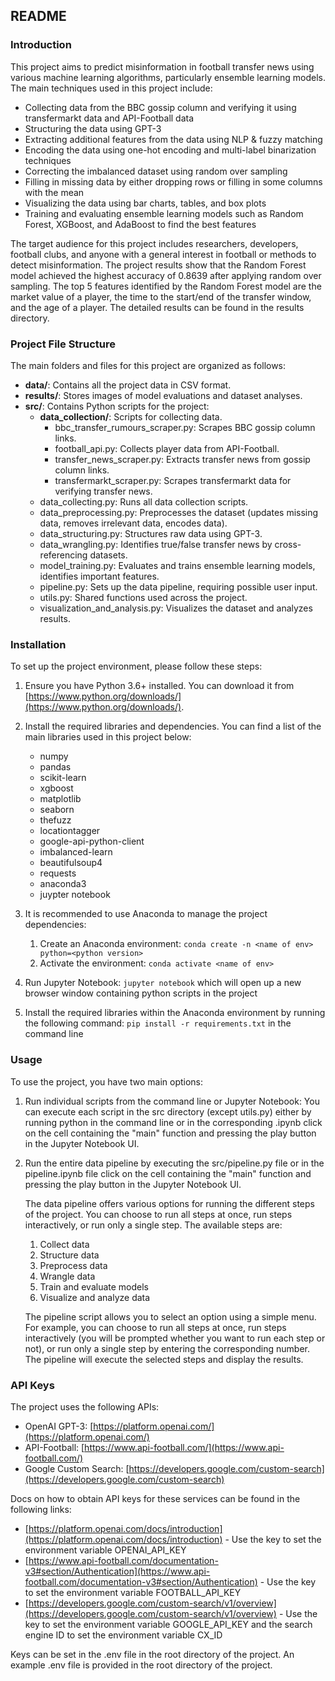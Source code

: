 ## README

### Introduction

This project aims to predict misinformation in football transfer news using various machine learning algorithms, particularly ensemble learning models. The main techniques used in this project include:

- Collecting data from the BBC gossip column and verifying it using transfermarkt data and API-Football data
- Structuring the data using GPT-3
- Extracting additional features from the data using NLP & fuzzy matching
- Encoding the data using one-hot encoding and multi-label binarization techniques
- Correcting the imbalanced dataset using random over sampling
- Filling in missing data by either dropping rows or filling in some columns with the mean
- Visualizing the data using bar charts, tables, and box plots
- Training and evaluating ensemble learning models such as Random Forest, XGBoost, and AdaBoost to find the best features

The target audience for this project includes researchers, developers, football clubs, and anyone with a general interest in football or methods to detect misinformation. The project results show that the Random Forest model achieved the highest accuracy of 0.8639 after applying random over sampling. The top 5 features identified by the Random Forest model are the market value of a player, the time to the start/end of the transfer window, and the age of a player. The detailed results can be found in the results directory.

### Project File Structure

The main folders and files for this project are organized as follows:

- **data/**: Contains all the project data in CSV format.
- **results/**: Stores images of model evaluations and dataset analyses.
- **src/**: Contains Python scripts for the project:
    - **data_collection/**: Scripts for collecting data.
        - bbc_transfer_rumours_scraper.py: Scrapes BBC gossip column links.
        - football_api.py: Collects player data from API-Football.
        - transfer_news_scraper.py: Extracts transfer news from gossip column links.
        - transfermarkt_scraper.py: Scrapes transfermarkt data for verifying transfer news.
    - data_collecting.py: Runs all data collection scripts.
    - data_preprocessing.py: Preprocesses the dataset (updates missing data, removes irrelevant data, encodes data).
    - data_structuring.py: Structures raw data using GPT-3.
    - data_wrangling.py: Identifies true/false transfer news by cross-referencing datasets.
    - model_training.py: Evaluates and trains ensemble learning models, identifies important features.
    - pipeline.py: Sets up the data pipeline, requiring possible user input.
    - utils.py: Shared functions used across the project.
    - visualization_and_analysis.py: Visualizes the dataset and analyzes results.

### Installation

To set up the project environment, please follow these steps:

1. Ensure you have Python 3.6+ installed. You can download it from [https://www.python.org/downloads/](https://www.python.org/downloads/).

2. Install the required libraries and dependencies. You can find a list of the main libraries used in this project below:
    - numpy
    - pandas
    - scikit-learn
    - xgboost
    - matplotlib
    - seaborn
    - thefuzz
    - locationtagger
    - google-api-python-client
    - imbalanced-learn
    - beautifulsoup4
    - requests
    - anaconda3
    - juypter notebook

3. It is recommended to use Anaconda to manage the project dependencies:
    1. Create an Anaconda environment: `conda create -n <name of env> python=<python version>`
    2. Activate the environment: `conda activate <name of env>`

4. Run Jupyter Notebook: `jupyter notebook` which will open up a new browser window containing python scripts in the project

5. Install the required libraries within the Anaconda environment by running the following command: `pip install -r requirements.txt` in the command line

### Usage

To use the project, you have two main options:

1. Run individual scripts from the command line or Jupyter Notebook: You can execute each script in the src directory (except utils.py) either by running python <filepath> in the command line or in the corresponding .ipynb click on the cell containing the "main" function and pressing the play button in the Jupyter Notebook UI.

2. Run the entire data pipeline by executing the src/pipeline.py file or in the pipeline.ipynb file click on the cell containing the "main" function and pressing the play button in the Jupyter Notebook UI.

    The data pipeline offers various options for running the different steps of the project. You can choose to run all steps at once, run steps interactively, or run only a single step. The available steps are:

    1. Collect data
    2. Structure data
    3. Preprocess data
    4. Wrangle data
    5. Train and evaluate models
    6. Visualize and analyze data

    The pipeline script allows you to select an option using a simple menu. For example, you can choose to run all steps at once, run steps interactively (you will be prompted whether you want to run each step or not), or run only a single step by entering the corresponding number. The pipeline will execute the selected steps and display the results.

### API Keys

The project uses the following APIs:

- OpenAI GPT-3: [https://platform.openai.com/](https://platform.openai.com/)
- API-Football: [https://www.api-football.com/](https://www.api-football.com/)
- Google Custom Search: [https://developers.google.com/custom-search](https://developers.google.com/custom-search)

Docs on how to obtain API keys for these services can be found in the following links:

- [https://platform.openai.com/docs/introduction](https://platform.openai.com/docs/introduction) - Use the key to set the environment variable OPENAI_API_KEY
- [https://www.api-football.com/documentation-v3#section/Authentication](https://www.api-football.com/documentation-v3#section/Authentication) - Use the key to set the environment variable FOOTBALL_API_KEY
- [https://developers.google.com/custom-search/v1/overview](https://developers.google.com/custom-search/v1/overview) - Use the key to set the environment variable GOOGLE_API_KEY and the search engine ID to set the environment variable CX_ID

Keys can be set in the .env file in the root directory of the project. An example .env file is provided in the root directory of the project.
